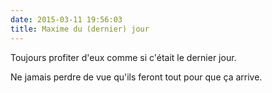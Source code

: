 ```yaml
---
date: 2015-03-11 19:56:03
title: Maxime du (dernier) jour
---
```


Toujours profiter d'eux comme si c'était le dernier jour.

Ne jamais perdre de vue qu'ils feront tout pour que ça arrive.
